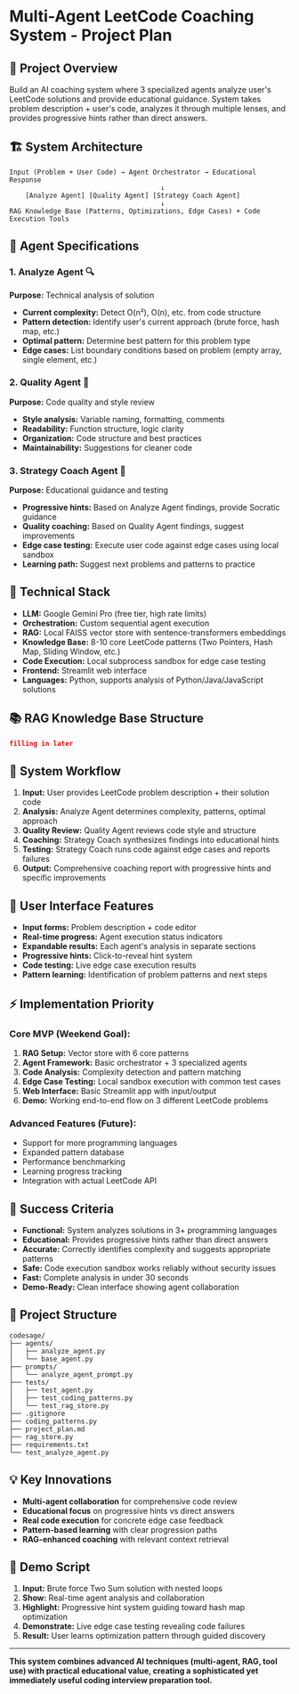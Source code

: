 # Multi-Agent LeetCode Coaching System - Project Plan

## 🎯 **Project Overview**
Build an AI coaching system where 3 specialized agents analyze user's LeetCode solutions and provide educational guidance. System takes problem description + user's code, analyzes it through multiple lenses, and provides progressive hints rather than direct answers.

## 🏗️ **System Architecture**
```
Input (Problem + User Code) → Agent Orchestrator → Educational Response
                                      ↓
    [Analyze Agent] [Quality Agent] [Strategy Coach Agent]
                                      ↓
RAG Knowledge Base (Patterns, Optimizations, Edge Cases) + Code Execution Tools
```

## 🤖 **Agent Specifications**

### **1. Analyze Agent** 🔍
**Purpose:** Technical analysis of solution
- **Current complexity:** Detect O(n²), O(n), etc. from code structure
- **Pattern detection:** Identify user's current approach (brute force, hash map, etc.)
- **Optimal pattern:** Determine best pattern for this problem type
- **Edge cases:** List boundary conditions based on problem (empty array, single element, etc.)

### **2. Quality Agent** 🧹
**Purpose:** Code quality and style review
- **Style analysis:** Variable naming, formatting, comments
- **Readability:** Function structure, logic clarity
- **Organization:** Code structure and best practices
- **Maintainability:** Suggestions for cleaner code

### **3. Strategy Coach Agent** 🎯
**Purpose:** Educational guidance and testing
- **Progressive hints:** Based on Analyze Agent findings, provide Socratic guidance
- **Quality coaching:** Based on Quality Agent findings, suggest improvements
- **Edge case testing:** Execute user code against edge cases using local sandbox
- **Learning path:** Suggest next problems and patterns to practice

## 🔧 **Technical Stack**
- **LLM:** Google Gemini Pro (free tier, high rate limits)
- **Orchestration:** Custom sequential agent execution
- **RAG:** Local FAISS vector store with sentence-transformers embeddings
- **Knowledge Base:** 8-10 core LeetCode patterns (Two Pointers, Hash Map, Sliding Window, etc.)
- **Code Execution:** Local subprocess sandbox for edge case testing
- **Frontend:** Streamlit web interface
- **Languages:** Python, supports analysis of Python/Java/JavaScript solutions

## 📚 **RAG Knowledge Base Structure**
```json
filling in later
```

## 🔄 **System Workflow**
1. **Input:** User provides LeetCode problem description + their solution code
2. **Analysis:** Analyze Agent determines complexity, patterns, optimal approach
3. **Quality Review:** Quality Agent reviews code style and structure
4. **Coaching:** Strategy Coach synthesizes findings into educational hints
5. **Testing:** Strategy Coach runs code against edge cases and reports failures
6. **Output:** Comprehensive coaching report with progressive hints and specific improvements

## 🎨 **User Interface Features**
- **Input forms:** Problem description + code editor
- **Real-time progress:** Agent execution status indicators
- **Expandable results:** Each agent's analysis in separate sections
- **Progressive hints:** Click-to-reveal hint system
- **Code testing:** Live edge case execution results
- **Pattern learning:** Identification of problem patterns and next steps

## ⚡ **Implementation Priority**
### **Core MVP (Weekend Goal):**
1. **RAG Setup:** Vector store with 6 core patterns
2. **Agent Framework:** Basic orchestrator + 3 specialized agents
3. **Code Analysis:** Complexity detection and pattern matching
4. **Edge Case Testing:** Local sandbox execution with common test cases
5. **Web Interface:** Basic Streamlit app with input/output
6. **Demo:** Working end-to-end flow on 3 different LeetCode problems

### **Advanced Features (Future):**
- Support for more programming languages
- Expanded pattern database
- Performance benchmarking
- Learning progress tracking
- Integration with actual LeetCode API

## 🎯 **Success Criteria**
- **Functional:** System analyzes solutions in 3+ programming languages
- **Educational:** Provides progressive hints rather than direct answers
- **Accurate:** Correctly identifies complexity and suggests appropriate patterns
- **Safe:** Code execution sandbox works reliably without security issues
- **Fast:** Complete analysis in under 30 seconds
- **Demo-Ready:** Clean interface showing agent collaboration

## 📁 **Project Structure**
```
codesage/
├── agents/
│   ├── analyze_agent.py
│   └── base_agent.py
├── prompts/
│   └── analyze_agent_prompt.py
├── tests/
│   ├── test_agent.py
│   ├── test_coding_patterns.py
│   └── test_rag_store.py
├── .gitignore
├── coding_patterns.py
├── project_plan.md
├── rag_store.py
├── requirements.txt
└── test_analyze_agent.py
```

## 💡 **Key Innovations**
- **Multi-agent collaboration** for comprehensive code review
- **Educational focus** on progressive hints vs direct answers
- **Real code execution** for concrete edge case feedback
- **Pattern-based learning** with clear progression paths
- **RAG-enhanced coaching** with relevant context retrieval

## 🎪 **Demo Script**
1. **Input:** Brute force Two Sum solution with nested loops
2. **Show:** Real-time agent analysis and collaboration
3. **Highlight:** Progressive hint system guiding toward hash map optimization
4. **Demonstrate:** Live edge case testing revealing code failures
5. **Result:** User learns optimization pattern through guided discovery

---

**This system combines advanced AI techniques (multi-agent, RAG, tool use) with practical educational value, creating a sophisticated yet immediately useful coding interview preparation tool.**